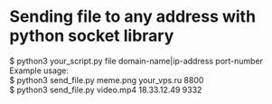 # Sending file to any address with python socket library
  $ python3 your_script.py file domain-name|ip-address port-number <br>
Example usage:<br>
  $ python3 send_file.py meme.png your_vps.ru 8800 <br>
  $ python3 send_file.py video.mp4 18.33.12.49 9332 <br>
